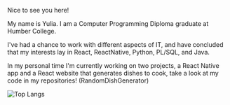 Nice to see you here!

My name is Yulia. I am a Computer Programming Diploma graduate at Humber College.

I've had a chance to work with different aspects of IT, and have concluded that my interests lay in React, ReactNative, Python, PL/SQL, and Java.

In my personal time I'm currently working on two projects, a React Native app and a React website that generates dishes to cook, take a look at my code in my repositories! (RandomDishGenerator)

![Top Langs](https://github-readme-stats.vercel.app/api/top-langs/?username=yuliaFl&layout=compact)
